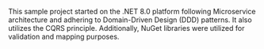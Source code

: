 This sample project started on the .NET 8.0 platform following Microservice architecture and adhering to Domain-Driven Design (DDD) patterns. It also utilizes the CQRS principle. Additionally, NuGet libraries were utilized for validation and mapping purposes.
